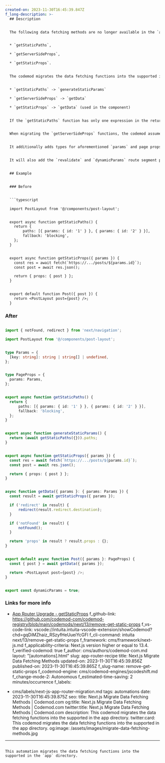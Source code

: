```yaml
---
created-on: 2023-11-30T16:45:39.847Z
f_long-description: >-
  ## Description


  The following data fetching methods are no longer available in the `app` directory:


  * `getStaticPaths`,

  * `getServerSideProps`,

  * `getStaticProps`.


  The codemod migrates the data fetching functions into the supported in the `app` directory:


  * `getStaticPaths` -> `generateStaticParams`

  * `getServerSideProps` -> `getData`

  * `getStaticProps` -> `getData` (used in the component)


  If the `getStaticPaths` function has only one expression in the return statement, it will be inlined within the `nextData` function, otherwise it will remain unchanged.


  When migrating the `getServerSideProps` functions, the codemod assumes that only the `params` property of the first argument is used.


  It additionally adds types for aforementioned `params` and page props.


  It will also add the `revalidate` and `dynamicParams` route segment properties.


  ## Example


  ### Before


  ```typescript

  import PostLayout from '@/components/post-layout';


  export async function getStaticPaths() {
  	return {
  		paths: [{ params: { id: '1' } }, { params: { id: '2' } }],
  		fallback: 'blocking',
  	};
  }


  export async function getStaticProps({ params }) {
  	const res = await fetch(`https://.../posts/${params.id}`);
  	const post = await res.json();

  	return { props: { post } };
  }


  export default function Post({ post }) {
  	return <PostLayout post={post} />;
  }

  ```


  ### After


  ```typescript

  import { notFound, redirect } from 'next/navigation';

  import PostLayout from '@/components/post-layout';


  type Params = {
  	[key: string]: string | string[] | undefined,
  };


  type PageProps = {
  	params: Params,
  };


  export async function getStaticPaths() {
  	return {
  		paths: [{ params: { id: '1' } }, { params: { id: '2' } }],
  		fallback: 'blocking',
  	};
  }


  export async function generateStaticParams() {
  	return (await getStaticPaths({})).paths;
  }


  export async function getStaticProps({ params }) {
  	const res = await fetch(`https://.../posts/${params.id}`);
  	const post = await res.json();

  	return { props: { post } };
  }


  async function getData({ params }: { params: Params }) {
  	const result = await getStaticProps({ params });

  	if ('redirect' in result) {
  		redirect(result.redirect.destination);
  	}

  	if ('notFound' in result) {
  		notFound();
  	}

  	return 'props' in result ? result.props : {};
  }


  export default async function Post({ params }: PageProps) {
  	const { post } = await getData({ params });

  	return <PostLayout post={post} />;
  }


  export const dynamicParams = true;

  ```


  ### Links for more info


  * [App Router Upgrade - getStaticProps](https://nextjs.org/docs/app/building-your-application/upgrading/app-router-migration#static-site-generation-getstaticprops)
f_github-link: https://github.com/codemod-com/codemod-registry/blob/main/codemods/next/13/remove-get-static-props
f_vs-code-link: vscode://intuita.intuita-vscode-extension/showCodemod?chd=gqDiMZhaiz_RSzyfHeUueiYcGFI
f_cli-command: intuita next/13/remove-get-static-props
f_framework: cms/framework/next-js.md
f_applicability-criteria: Next.js version higher or equal to 13.4.
f_verified-codemod: true
f_author: cms/authors/codemod-com.md
layout: "[automations].html"
slug: app-router-recipe
title: Next.js Migrate Data Fetching Methods
updated-on: 2023-11-30T16:45:39.856Z
published-on: 2023-11-30T16:45:39.865Z
f_slug-name: remove-get-static-props
f_codemod-engine: cms/codemod-engines/jscodeshift.md
f_change-mode-2: Autonomous
f_estimated-time-saving: 2 minutes/occurrence
f_labels:
  - cms/labels/next-js-app-router-migration.md
tags: automations
date: 2023-11-30T16:45:39.875Z
seo:
  title: Next.js Migrate Data Fetching Methods | Codemod.com
  og:title: Next.js Migrate Data Fetching Methods | Codemod.com
  twitter:title: Next.js Migrate Data Fetching Methods | Codemod.com
  description: This codemod migrates the data fetching functions into the
    supported in the app directory.
  twitter:card: This codemod migrates the data fetching functions into the
    supported in the app directory.
  og:image: /assets/images/migrate-data-fetching-methods.jpg
---
```

This automation migrates the data fetching functions into the supported in the `app` directory.